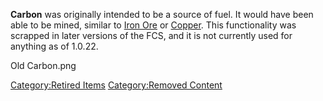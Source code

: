 **Carbon** was originally intended to be a source of fuel. It would have
been able to be mined, similar to [Iron Ore](Iron_Ore.md "wikilink") or
[Copper](Copper.md "wikilink"). This functionality was scrapped in later
versions of the FCS, and it is not currently used for anything as of
1.0.22.

Old Carbon.png

[Category:Retired Items](Category:Retired_Items "wikilink")
[Category:Removed Content](Category:Removed_Content "wikilink")